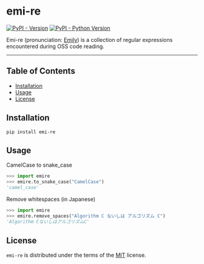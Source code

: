 # emi-re

[![PyPI - Version](https://img.shields.io/pypi/v/emi-re.svg)](https://pypi.org/project/emi-re)
[![PyPI - Python Version](https://img.shields.io/pypi/pyversions/emi-re.svg)](https://pypi.org/project/emi-re)

Emi-re (pronunciation: [Emily](https://millionlive-theaterdays.idolmaster-official.jp/idol/emily/)) is a collection of regular expressions encountered during OSS code reading.

-----

## Table of Contents

- [Installation](#installation)
- [Usage](#usage)
- [License](#license)

## Installation

```console
pip install emi-re
```

## Usage

CamelCase to snake_case

```python
>>> import emire
>>> emire.to_snake_case("CamelCase")
'camel_case'

```

Remove whitespaces (in Japanese)

```python
>>> import emire
>>> emire.remove_spaces("Algorithm C ないしは アルゴリズム C")
'Algorithm CないしはアルゴリズムC'

```

## License

`emi-re` is distributed under the terms of the [MIT](https://spdx.org/licenses/MIT.html) license.
